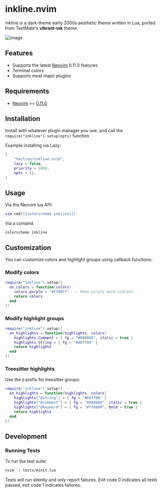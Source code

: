 # inkline.nvim

inkline is a dark-theme early 2000s aesthetic theme written in Lua, ported from TextMate's **vibrant-ink** theme.

![image](https://github.com/user-attachments/assets/394ad090-bbd6-443b-a53f-b4eac5437508)

## Features

- Supports the latest [Neovim][neovim] 0.11.0 features
- Terminal colors
- Supports most major plugins

## Requirements

- [Neovim][neovim] >= [0.11.0](https://github.com/neovim/neovim/releases/tag/v0.11.0)

## Installation

Install with whatever plugin manager you use, and call the `require("inkline").setup(opts)` function

Example installing via Lazy:

```lua
{
    "hectron/inkline.nvim",
    lazy = false,
    priority = 1000,
    opts = {},
}
```

## Usage

Via the Neovim lua API:

```lua
vim.cmd([[colorscheme inkline]])
```

Via a comand:

```vim
colorscheme inkline
```

## Customization

You can customize colors and highlight groups using callback functions:

### Modify colors
```lua
require("inkline").setup({
  on_colors = function(colors)
    colors.purple = "#ff00ff"  -- Make purple more vibrant
    return colors
  end
})
```

### Modify highlight groups
```lua
require("inkline").setup({
  on_highlights = function(highlights, colors)
    highlights.Comment = { fg = "#888888", italic = true }
    highlights.String = { fg = "#00ff00" }
    return highlights
  end
})
```

### Treesitter highlights
Use the `@` prefix for treesitter groups:
```lua
require("inkline").setup({
  on_highlights = function(highlights, colors)
    highlights["@string"] = { fg = "#66ff00" }
    highlights["@comment"] = { fg = "#888888", italic = true }
    highlights["@keyword"] = { fg = "#ff6600", bold = true }
    return highlights
  end
})
```

## Development

### Running Tests

To run the test suite:

```bash
nvim -l tests/minit.lua
```

Tests will run silently and only report failures. Exit code 0 indicates all tests passed, exit code 1 indicates failures.

[neovim]: https://github.com/neovim/neovim
